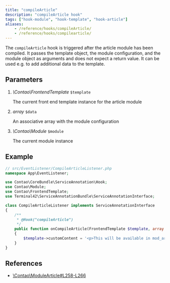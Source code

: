 ```yaml
---
title: "compileArticle"
description: "compileArticle hook"
tags: ["hook-module", "hook-template", "hook-article"]
aliases:
    - /reference/hooks/compileArticle/
    - /reference/hooks/compilearticle/
---
```



The `compileArticle` hook is triggered after the article module has been compiled. 
It passes the template object, the module configuration, and the module object as 
arguments and does not expect a return value. It can be used e.g. to add additional 
data to the template.


## Parameters

1. *\Contao\FrontendTemplate* `$template`

    The current front end template instance for the article module

2. *array* `$data`

    An associative array with the module configuration

3. *\Contao\Module* `$module`

    The current module instance


## Example

```php
// src/EventListener/CompileArticleListener.php
namespace App\EventListener;

use Contao\CoreBundle\ServiceAnnotation\Hook;
use Contao\Module;
use Contao\FrontendTemplate;
use Terminal42\ServiceAnnotationBundle\ServiceAnnotationInterface;

class CompileArticleListener implements ServiceAnnotationInterface
{
    /**
     * @Hook("compileArticle")
     */
    public function onCompileArticle(FrontendTemplate $template, array $data, Module $module): void
    {
        $template->customContent = '<p>This will be available in mod_article.html5 via $this->customContent</p>';
    }
}
```


## References

* [\Contao\ModuleArticle#L258-L266](https://github.com/contao/contao/blob/4.7.6/core-bundle/src/Resources/contao/modules/ModuleArticle.php#L258-L266)
